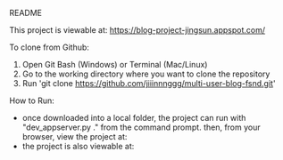 README

This project is viewable at: https://blog-project-jingsun.appspot.com/

To clone from Github:
 1. Open Git Bash (Windows) or Terminal (Mac/Linux)
 2. Go to the working directory where you want to clone the repository
 3. Run 'git clone https://github.com/jiiinnnggg/multi-user-blog-fsnd.git'

How to Run:

- once downloaded into a local folder, the project can run with "dev_appserver.py ." 
from the command prompt. then, from your browser, view the project at:
- the project is also viewable at:
